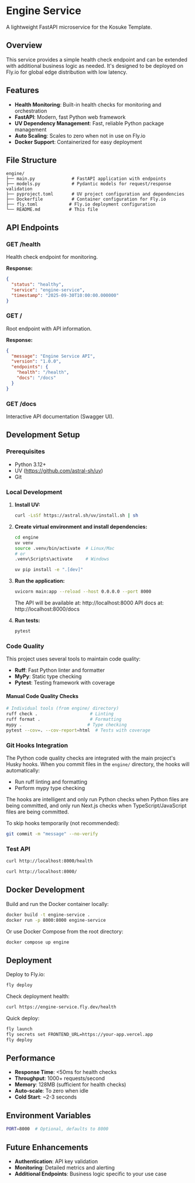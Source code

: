# Engine Service

A lightweight FastAPI microservice for the Kosuke Template.

## Overview

This service provides a simple health check endpoint and can be extended with additional business logic as needed. It's designed to be deployed on Fly.io for global edge distribution with low latency.

## Features

- **Health Monitoring**: Built-in health checks for monitoring and orchestration
- **FastAPI**: Modern, fast Python web framework
- **UV Dependency Management**: Fast, reliable Python package management
- **Auto Scaling**: Scales to zero when not in use on Fly.io
- **Docker Support**: Containerized for easy deployment

## File Structure

```
engine/
├── main.py              # FastAPI application with endpoints
├── models.py            # Pydantic models for request/response validation
├── pyproject.toml       # UV project configuration and dependencies
├── Dockerfile           # Container configuration for Fly.io
├── fly.toml            # Fly.io deployment configuration
└── README.md           # This file
```

## API Endpoints

### GET /health

Health check endpoint for monitoring.

**Response:**

```json
{
  "status": "healthy",
  "service": "engine-service",
  "timestamp": "2025-09-30T10:00:00.000000"
}
```

### GET /

Root endpoint with API information.

**Response:**

```json
{
  "message": "Engine Service API",
  "version": "1.0.0",
  "endpoints": {
    "health": "/health",
    "docs": "/docs"
  }
}
```

### GET /docs

Interactive API documentation (Swagger UI).

## Development Setup

### Prerequisites

- Python 3.12+
- UV (https://github.com/astral-sh/uv)
- Git

### Local Development

1. **Install UV:**

   ```bash
   curl -LsSf https://astral.sh/uv/install.sh | sh
   ```

2. **Create virtual environment and install dependencies:**

   ```bash
   cd engine
   uv venv
   source .venv/bin/activate  # Linux/Mac
   # or
   .venv\Scripts\activate     # Windows
   
   uv pip install -e ".[dev]"
   ```

3. **Run the application:**

   ```bash
   uvicorn main:app --reload --host 0.0.0.0 --port 8000
   ```

   The API will be available at: http://localhost:8000
   API docs at: http://localhost:8000/docs

4. **Run tests:**
   ```bash
   pytest
   ```

### Code Quality

This project uses several tools to maintain code quality:

- **Ruff**: Fast Python linter and formatter
- **MyPy**: Static type checking
- **Pytest**: Testing framework with coverage

#### Manual Code Quality Checks

```bash
# Individual tools (from engine/ directory)
ruff check .                    # Linting
ruff format .                   # Formatting
mypy .                         # Type checking
pytest --cov=. --cov-report=html  # Tests with coverage
```

### Git Hooks Integration

The Python code quality checks are integrated with the main project's Husky hooks. When you commit files in the `engine/` directory, the hooks will automatically:

- Run ruff linting and formatting
- Perform mypy type checking

The hooks are intelligent and only run Python checks when Python files are being committed, and only run Next.js checks when TypeScript/JavaScript files are being committed.

To skip hooks temporarily (not recommended):

```bash
git commit -m "message" --no-verify
```

### Test API

```bash
curl http://localhost:8000/health

curl http://localhost:8000/
```

## Docker Development

Build and run the Docker container locally:

```bash
docker build -t engine-service .
docker run -p 8000:8000 engine-service
```

Or use Docker Compose from the root directory:

```bash
docker compose up engine
```

## Deployment

Deploy to Fly.io:

```bash
fly deploy
```

Check deployment health:

```bash
curl https://engine-service.fly.dev/health
```

Quick deploy:

```bash
fly launch
fly secrets set FRONTEND_URL=https://your-app.vercel.app
fly deploy
```

## Performance

- **Response Time**: <50ms for health checks
- **Throughput**: 1000+ requests/second
- **Memory**: 128MB (sufficient for health checks)
- **Auto-scale**: To zero when idle
- **Cold Start**: ~2-3 seconds

## Environment Variables

```bash
PORT=8000  # Optional, defaults to 8000
```

## Future Enhancements

- **Authentication**: API key validation
- **Monitoring**: Detailed metrics and alerting
- **Additional Endpoints**: Business logic specific to your use case